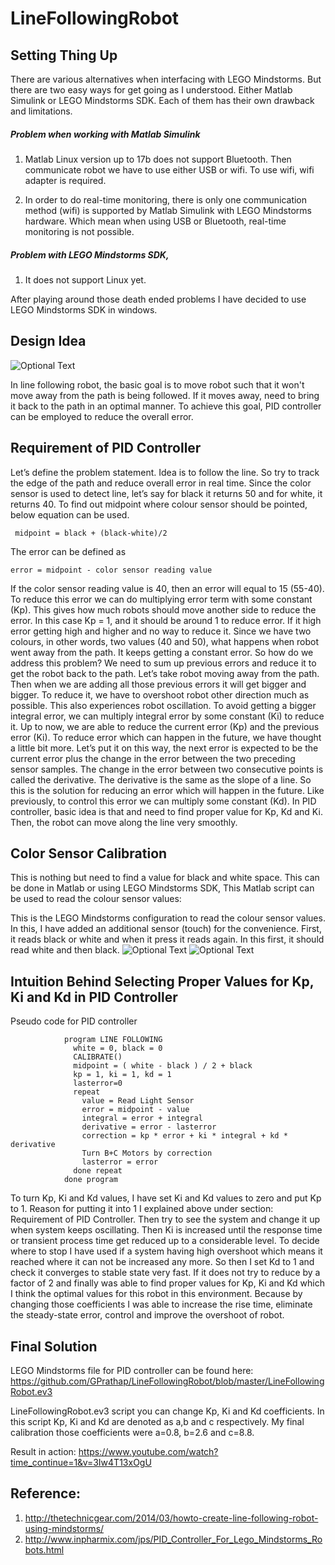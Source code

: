 # LineFollowingRobot

## Setting Thing Up

There are various alternatives when interfacing with LEGO Mindstorms.  But there are two easy ways for get going as I understood. Either  Matlab Simulink or LEGO Mindstorms SDK. Each of them has their own drawback and limitations. 

##### Problem when working with Matlab Simulink

1. Matlab Linux version up to 17b does not support Bluetooth. Then communicate robot we have to use either USB or wifi. To use wifi, wifi adapter is required. 

2. In order to do real-time monitoring, there is only one communication method (wifi) is supported by Matlab Simulink with LEGO Mindstorms hardware. Which mean when using USB or Bluetooth, real-time monitoring is not possible. 

##### Problem with LEGO Mindstorms SDK,

1. It does not support Linux yet. 

After playing around those death ended problems I have decided to use LEGO Mindstorms SDK in windows. 

## Design Idea

![Optional Text](../master/images/image_0.png)

In line following robot,  the basic goal is to move robot such that it won't move away from the path is being followed. If it moves away, need to bring it back to the path in an optimal manner. To achieve this goal, PID controller can be employed to reduce the overall error.

## Requirement of PID Controller

Let’s define the problem statement. Idea is to follow the line. So try to track the edge of the path and reduce overall error in real time. 
Since the color sensor is used to detect line, let’s say for black it returns 50 and for white, it returns 40. To find out midpoint where colour sensor should be pointed, below equation can be used. 

     midpoint = black + (black-white)/2

The error can be defined as 

    error = midpoint - color sensor reading value
    

If the color sensor reading value is 40, then an error will equal to 15 (55-40). To reduce this error we can do multiplying error term with some constant (Kp). This gives how much robots should move another side to reduce the error. In this case Kp = 1, and it should be around 1 to reduce error. If it high error getting high and higher and no way to reduce it. Since we have two colours, in other words, two values (40 and 50), what happens when robot went away from the path. It keeps getting a constant error. So how do we address this problem? We need to sum up previous errors and reduce it to get the robot back to the path. Let’s take robot moving away from the path. Then when we are adding all those previous errors it will get bigger and bigger. To reduce it, we have to overshoot robot other direction much as possible. This also experiences robot oscillation. To avoid getting a bigger integral error, we can multiply integral error by some constant (Ki) to reduce it. 
Up to now, we are able to reduce the current error (Kp) and the previous error (Ki). To reduce error which can happen in the future, we have thought a little bit more. Let’s put it on this way, the next error is expected to be the current error plus the change in the error between the two preceding sensor samples. The change in the error between two consecutive points is called the derivative. The derivative is the same as the slope of a line. So this is the solution for reducing an error which will happen in the future. Like previously, to control this error we can multiply some constant (Kd). In PID controller, basic idea is that and need to find proper value for Kp, Kd and Ki. Then, the robot can move along the line very smoothly. 

## Color Sensor Calibration

This is nothing but need to find a value for black and white space. This can be done in Matlab or using  LEGO Mindstorms SDK,
This Matlab script can be used to read the colour sensor values: 

This is the  LEGO Mindstorms configuration to read the colour sensor values. In this, I have added an additional sensor (touch) for the convenience. First, it reads black or white and when it press it reads again. In this first, it should read white and then black. 
![Optional Text](../master/images/image_1.png) 
![Optional Text](../master/images/image_2.png) 

## Intuition Behind Selecting Proper Values for Kp, Ki and Kd in PID Controller 

Pseudo code for PID controller 

                program LINE FOLLOWING
                  white = 0, black = 0
                  CALIBRATE()
                  midpoint = ( white - black ) / 2 + black
                  kp = 1, ki = 1, kd = 1
                  lasterror=0
                  repeat
                    value = Read Light Sensor
                    error = midpoint - value
                    integral = error + integral
                    derivative = error - lasterror
                    correction = kp * error + ki * integral + kd * derivative
                    Turn B+C Motors by correction
                    lasterror = error
                  done repeat
                done program

To turn Kp, Ki and Kd values, I have set Ki and Kd values to zero and put Kp to 1. Reason for putting it into 1 I explained above under section: Requirement of PID Controller. Then try to see the system and change it up when system keeps oscillating. Then Ki is increased until the response time or transient process time get reduced up to a considerable level. To decide where to stop I have used if a system having high overshoot which means it reached where it can not be increased any more. So then I set Kd to 1 and check it converges to stable state very fast. If it does not try to reduce by a factor of 2 and finally was able to find proper values for  Kp, Ki and Kd which I think the optimal values for this robot in this environment. Because by changing those coefficients I was able to increase the rise time, eliminate the steady-state error, control and improve the overshoot of robot. 

## Final Solution

LEGO Mindstorms file for PID controller can be found here: https://github.com/GPrathap/LineFollowingRobot/blob/master/LineFollowingRobot.ev3  

LineFollowingRobot.ev3  script you can change Kp, Ki and Kd coefficients. In this script Kp, Ki and Kd are denoted as a,b and c respectively. My final calibration those coefficients were a=0.8, b=2.6 and c=8.8. 

Result in action: https://www.youtube.com/watch?time_continue=1&v=3Iw4T13xOgU

## Reference:
1. http://thetechnicgear.com/2014/03/howto-create-line-following-robot-using-mindstorms/
2. http://www.inpharmix.com/jps/PID_Controller_For_Lego_Mindstorms_Robots.html

